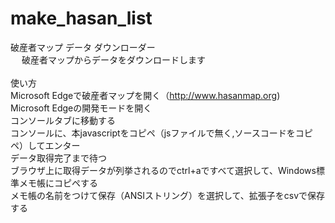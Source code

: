 # make_hasan_list
破産者マップ データ ダウンローダー<br>　
破産者マップからデータをダウンロードします<br>
<br>
使い方<br>
Microsoft Edgeで破産者マップを開く（http://www.hasanmap.org)<br>
Microsoft Edgeの開発モードを開く<br> 
コンソールタブに移動する<br> 
コンソールに、本javascriptをコピペ（jsファイルで無く,ソースコードをコピペ）してエンター<br> 
データ取得完了まで待つ<br> 
ブラウザ上に取得データが列挙されるのでctrl+aですべて選択して、Windows標準メモ帳にコピペする<br>
メモ帳の名前をつけて保存（ANSIストリング）を選択して、拡張子をcsvで保存する<br>

